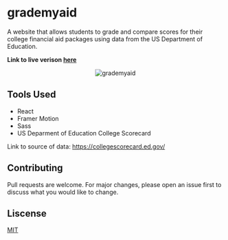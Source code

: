 # grademyaid
A website that allows students to grade and compare scores for their college financial aid packages using data from the US Department of Education.

**Link to live verison [here](https://grademyaid.netlify.app/)**

<p align="center">
<img src="https://user-images.githubusercontent.com/51346343/96659698-9af63600-1315-11eb-9114-d7e707e97a31.png" alt="grademyaid">
</p>

## Tools Used
- React
- Framer Motion
- Sass
- US Deparment of Education College Scorecard

Link to source of data: https://collegescorecard.ed.gov/ 

## Contributing
Pull requests are welcome. For major changes, please open an issue first to discuss what you would like to change.

## Liscense
[MIT](https://opensource.org/licenses/MIT)
